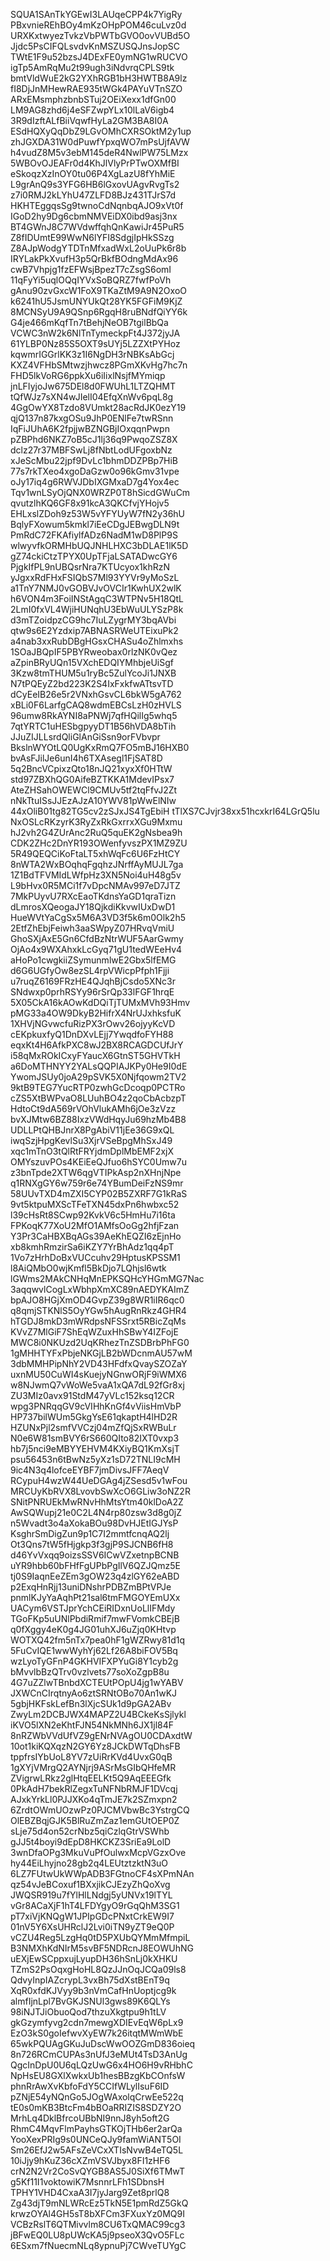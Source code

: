 SQUA1SAnTkYGEwI3LAUqeCPP4k7YigRy
PBxvnieREhBOy4mKzOHpPOM46cuLvz0d
URXKxtwyezTvkzVbPWTbGVO0ovVUBd5O
Jjdc5PsCIFQLsvdvKnMSZUSQJnsJopSC
TWtE1F9u52bzsJ4DExFE0ymNG1wRUCVO
igTp5AmRqMu2t99ugh3iNdvrqCPLS9tk
bmtVldWuE2kG2YXhRGB1bH3HWTB8A9lz
fI8DjJnMHewRAE935tWGk4PAYuVTnSZO
ARxEMsmphzbnbSTuj2OEiXexx1dfGn00
LM9AG8zhd6j4eSFZwpYLx10lLaV6igb4
3R9dIzftALfBiiVqwfHyLa2GM3BA8I0A
ESdHQXyQqDbZ9LGvOMhCXRSOktM2y1up
zhJGXDA31W0dPuwfYpxqWO7mPsUjfAVW
h4vudZ8M5v3ebM145deR4NwlPW75LMzx
5WBOvOJEAFr0d4KhJlVlyPrPTwOXMfBI
eSkoqzXzInOY0tu06P4XgLazU8fYhMiE
L9grAnQ9s3YFG6HB6lGxovUAgvRvgTs2
z7i0RMJ2kLYhU47ZLFD8BJz431TJrS7d
HKHTEggqsSg9twnoCdNqnbqAJO9xVt0f
IGoD2hy9Dg6cbmNMVEiDX0ibd9asj3nx
BT4GWnJ8C7WVdwffqhQnKawiJr45PuR5
Z8fIDUmtE99WwN6lYFI8SdgjIpHkSSzg
Z8AJpWodgYTDTnMfxadWxL2oUuPk6r8b
IRYLakPkXvufH3p5QrBkfBOdngMdAx96
cwB7Vhpjg1fzEFWsjBpezT7cZsgS6omI
11qFyYi5uqlOQqIYVxSoBQRZ7fwfPoVh
gAnu90zvGxcW1FoX9TKaZtM9A9N2OxoO
k6241hU5JsmUNYUkQt28YK5FGFiM9KjZ
8MCNSyU9A9QSnp6RgqH8ruBNdfQiYY6k
G4je466mKqfTn7tBehjNeOB7tgilBbQa
VCWC3nW2k6NlTnTymeckpFt4J372jyJA
61YLBP0Nz85S5OXT9sUYj5LZZXtPYHoz
kqwmrIGGrlKK3z1I6NgDH3rNBKsAbGcj
KXZ4VFHbSMtwzjhwcz8PGmXKvHg7hc7n
FHD5lkVoRG6ppkXu6iIixlNsjfMYmiqp
jnLFIyjoJw675DEl8d0FWUhL1LTZQHMT
tQfWJz7sXN4wJIelI04EfqXnWv6pqL8g
4GgOwYX8Tzdo8VUmkt28acRdJK0ezY19
qjQ137n87kxgOSu9JhP0ENlFe7twRSnn
IqFiJUhA6K2fpjjwBZNGBjIOxqqnPwpn
pZBPhd6NKZ7oB5cJ1lj36q9PwqoZSZ8X
dclz27r37MBFSwLj8fNbtLodUFgoxbNz
xJeScMbu22jpf9DvLc1bhmDDZPBp7HiB
77s7rkTXeo4xgoDaGzw0o96kGmv31vpe
oJy17iq4g6RWVJDbIXGMxaD7g4Yox4ec
Tqv1wnLSyOjQNX0WRZP0T8hSicdGWuCm
qvutzlhKQ6GF8x91kcA3QKCfvjYHojv5
EHLxslZDoh9z53W5vYFYUyW7fN2y36hU
BqlyFXowum5kmkl7iEeCDgJEBwgDLN9t
PmRdC72FKAfiylfADz6NadM1wD8PlP9S
wlwyvfkORMHbUQJNHLHXC3bDLAE1lK5D
gZ74ckiCtzTPYX0UpTFjaLSATADwcGY6
PjgkIfPL9nUBQsrNra7KTUcyox1khRzN
yJgxxRdFHxFSIQbS7Ml93YYVr9yMoSzL
a1TnY7NMJ0vGOBVJvOVCIr1KwhUX2wlK
h6VON4m3FoiINStAgqC3WTPNv5H18QtL
2LmI0fxVL4WjiHUNqhU3EbWuULYSzP8k
d3mTZoidpzCG9hc7IuLZygrMY3bqAVbi
qtw9s6E2Yzdxip7ABNASRWeUTEixuPk2
a4nab3xxRubDBgHGsxCHASu4oZhlmxhs
1SOaJBQpIF5PBYRweobax0rlzNK0vQez
aZpinBRyUQn15VXchEDQIYMhbjeUiSgf
3Kzw8tmTHUM5u1ryBc5ZulYcoJi1JNXB
N7tPQEyZ2bd223K2S4IxFxkfwATtsvTD
dCyEeIB26e5r2VNxhGsvCL6bkW5gA762
xBLi0F6LarfgCAQ8wdmEBCsLzH0zHVLS
96umw8RkAYNI8aPNWj7qfHQilIg5whq5
7qtYRTC1uHESbgpyyDT1B56hVDA8bTih
JJuZIJLLsrdQliGlAnGiSsn9orFVbvpr
BkslnWYOtLQ0UgKxRmQ7FO5mBJ16HXB0
bvAsFJilJe6unI4h6TXAsegl1FjSAT8D
5q2BncVCpixzQto18nJQ21xyxXf0HTtW
std97ZBXhQG0AifeBZTKKA1MdevIPsx7
AteZHSahOWEWCl9CMUv5tf2tqFfvJ2Zt
nNkTtuISsJJEzAJzA10YWV81pWwElNIw
44xOliB01tg82TG5cv2zSJxJS4TgEbiH
tTlXS7CJvjr38xx51hcxkrI64LGrQ5lu
NxOSLcRKzyrK3RyZxRkGxrrxXGu9Mxmu
hJ2vh2G4ZUrAnc2RuQ5quEK2gNsbea9h
CDK2ZHc2DnYR193OWenfyvszPX1MZ9ZU
5R49QEQCiKoFtaLT5xhWqFc6U6FzHtCY
8nWTA2WxBOqhqFgqhzJNrffAyMUJL7ga
1Z1BdTFVMIdLWfpHz3XN5Noi4uH48g5v
L9bHvx0R5MCi1f7vDpcNMAv997eD7JTZ
7MkPUyvU7RXcEaoTKdnsYaGD1qraTizn
dLmrosXQeogaJY18QjkdiKkvwIUxDwD1
HueWVtYaCgSx5M6A3VD3f5k6m0Olk2h5
2EtfZhEbjFeiwh3aaSWpyZ07HRvqVmiU
GhoSXjAxE5Gn6CfdBzNtrWUF5AarGwmy
OjAo4x9WXAhxkLcGyq71gU1tedWEeHv4
aHoPo1cwgkiiZSymunmlwE2Gbx5lfEMG
d6G6UGfyOw8ezSL4rpVWicpPfph1Fjji
u7ruqZ6169FRzHE4QJqhBjCsdo5XNc3r
SNdwxp0prhRSYy96rSrQp33lFGF1hrqE
5X05CkA16kAOwKdDQiTjTUMxMVh93Hmv
pMG33a4OW9DkyB2HifrX4NrUJxhksfuK
1XHVjNGvwcfuRizPX3rOwv26ojyyKcVD
cEKpkuxfyQ1DnDXvLEjj7YwqdfoFYH88
eqxKt4H6AfkPXC8wJ2BX8RCAGDCUfJrY
i58qMxROkICxyFYaucX6GtnST5GHVTkH
a6DoMTHNYY2YALsQQPIAJKPy0He9I0dE
YwomJSUy0joA29pSVK5X0Njfqowm2TV2
9ktB9TEG7YucRTP0zwhGcDcoqp0PCTRo
cZS5XtBWPvaO8LUuhBO4z2qoCbAcbzpT
HdtoCt9dA569rVOhVlukAMh6jOe3zVzz
bvXJMtw6BZ88IxzVWdHqyJu69hzMb4B8
UDLLPtQHBJnrX8PgAbiV11jEe36G9xQL
iwqSzjHpgKevlSu3XjrVSeBpgMhSxJ49
xqc1mTnO3tQlRtFRYjdmDplMbEMF2xjX
OMYszuvPOs4KEiEeQJfuo6hSYC0Umw7u
z3bnTpde2XTW6qgVTIPkAsp2nXHnjNpe
q1RNXgGY6w759r6e74YBumDeiFzNS9mr
58UUvTXD4mZXI5CYP02B5ZXRF7G1kRaS
9vt5ktpuMXScTFeTXN45dxPn6hwbxc52
l39cHsRt8SCwp92KvkV6c5HmHu7i16ta
FPKoqK77XoU2MfO1AMfsOoGg2hfjFzan
Y3Pr3CaHBXBqAGs39AeKhEQZI6zEjnHo
xb8kmhRmzirSa6iKZY7YrBhAdz1qq4pT
1Vo7zHrhDoBxVUCcuhv29HptusKPSSM1
l8AiQMbO0wjKmfl5BkDjo7LQhjsl6wtk
lGWms2MAkCNHqMnEPKSQHcYHGmMG7Nac
3aqqwvlCogLxWbhpXmXC89nAEDYKAImZ
bpAJO8HGjXmOD4GvpZ39g8WR1iIR6qc0
q8qmjSTKNlS5OyYGw5hAugRnRkz4GHR4
hTGDJ8mkD3mWRdpsNFSSrxt5RBicZqMs
KVvZ7MlGiF7ShEqWZuxHhSBwY4IZFojE
MWC8i0NKUzd2UqKRhezTnZSDBrbPhFG0
1gMHHTYFxPbjeNKGjLB2bWDcnmAU57wM
3dbMMHPipNhY2VD43HFdfxQvaySZOZaY
uxnMU50CuWI4sKuejyNGnwORjF9iWMX6
w8NJwmQ7vWoWe5vaA1xQA7dL92fGr8xj
ZU3MIz0avx91StdM47yVLc152ksq12CR
wpg3PNRqqGV9cVIHhKnGf4vViisHmVbP
HP737bilWUm5GkgYsE61qkaptH4lHD2R
HZUNxPjl2smfVVCzj04mZfQjSxRWBuLr
N0e6W81smBVY6rS660QIto82IXT0vxp3
hb7j5nci9eMBYYEHVM4KXiyBQ1KmXsjT
psu56453n6tBwNz5yXz1sD72TNLI9cMH
9ic4N3q4lofceEYBF7jmDivsJFF7AeqV
RCypuH4wzW44UeDGAg4jZSesd5v1wFou
MRCUyKbRVX8LvovbSwXcO6GLiw3oNZ2R
SNitPNRUEkMwRNvHhMtsYtm40klDoA2Z
AwSQWupj21e0C2L4N4rp80zsw3d8g0jZ
n5Wvadt3o4aXokaBOu98DvHJEtIGJYsP
KsghrSmDigZun9p1C7I2mmtfcnqAQ2lj
Ot3Qns7tW5fHjgkp3f3gjP9SJCNB6fH8
d46YvVxqq9oizsSSV6ICwVZxetnpBCNB
uYR9hbb60bFHfFgUPbPgIlV6QZJQmz5E
tj0S9IaqnEeZEm3gOW23q4zlGY62eABD
p2ExqHnRjj13uniDNshrPDBZmBPtVPJe
pnmlKJyYaAqhPt21sal6tmFMGOYEmUXx
UACym6VSTJprYchCEiRIDxnUoLlIFMdy
TGoFKp5uUNlPbdiRmif7mwFVomkCBEjB
q0fXggy4eK0g4JG01uhXJ6uZjq0KHtvp
WOTXQ42fm5nTx7pea0hF1gWZRwy81d1q
5FuCvIQE1wwWyhYj62Lf26A8biFOV5Bq
wzLyoTyGFnP4GKHVIFXPYuGi8Y1cyb2g
bMvvlbBzQTrv0vzlvets77soXoZgpB8u
4G7uZZlwTBnbdXCTEUtPOpU4jg1wYABV
JXWCnCIrqtnyAo6ztSRNtOBo70An1wKJ
5gbjHKFskLefBn3lXjcSUk1d9pGA2ABv
ZwyLm2DCBJWX4MAPZ2U4BCkeKsSjlykl
iKVO5lXN2eKhtFJN54NkMNh6JX1jl84F
8nRZWbVVdUfVZ9gENrNVAgOU0CDAxdtW
10ot1kiKQXqzN2GY6Yz8JCkDWTqDhsFB
tppfrsIYbUoL8YV7zUiRrKVd4UvxG0qB
1gXYjVMrgQ2AYNjrj9ASrMsGIbQHfeMR
ZVigrwLRkz2glHtqEELKt5Q9AqEEEGfk
0PkAdH7bekRlZegxTuNFNbRMJF1DVcqj
AJxkYrkLl0PJJXKo4qTmJE7k2SZmxpn2
6ZrdtOWmUOzwPz0PJCMVbwBc3YstrgCQ
OlEBZBqjGJK5BlRuZmZaz1emGUtOEP0Z
sLje75d4on52crNbz5qiCzlqGtrVSWhb
gJJ5t4boyi9dEpD8HKCKZ3SriEa9LolD
3wnDfaOPg3MkuVuPfOulwxMcpVGzxOve
hy44EiLhyjno28gb2q4LEUtztzktN3uO
6LZ7FUtwUkWWpADB3FGtnoCF4sXPmNAn
qz54vJeBCoxuf1BXxjikCJEzyZhQoXvg
JWQSR919u7fYlHlLNdgj5yUNVx19lTYL
vGr8ACaXjF1hT4LFDYgyO9rGqQhM3SG1
pT7xiVjKNQgW1JPIpGDcPNxtCrkEW9I7
01nV5Y6XsUHRclJ2Lvi0iTN9yZT9eQ0P
vCZU4Reg5LzgHq0tD5PXUbQYMmMfmpiL
B3NMXhKdNIrM5svBF5NDRcnJ8EOWUhNG
uEXjEwSCppxujLyupDH36hSnLj0kXHKU
TZmS2PsOqxgHoHL8QzJJnOqJCQa09ls8
QdvyInpIAZcrypL3vxBh75dXstBEnT9q
XqR0xfdKJVyy9b3nVmCafHnUoptjcg9k
almfIjnLpl7BvGKJSNUl3gws89K6QLYs
98iNJTJiObuoQod7thzuXkgtpu9h1tLV
gkGzymfyvg2cdn7mewgXDIEvEqW6pLx9
EzO3kS0goIefwvXyEW7k26itqtMWmWbE
65wkPQUAgGKuJuDscWwOOZGmD836oieq
8n726RCmCUPAs3nUfJ3eMUt4TsD3AnUg
QgcInDpU0U6qLQzUwG6x4HO6H9vRHbhC
NpHsEU8GXlXwkxUb1hesBBzgKbCOnfsW
phnRrAwXvKbfoFdY5CCIfWLylIsuF6ID
pZNjE54yNQnGo5JOgWAxolqCrwEe522q
tE0s0mKB3BtcFm4bBOaRRIZIS8SDZY2O
MrhLq4DklBfrcoUBbNI9nnJ8yh5oft2G
RhmC4MqvFlmPayhsGTKOjTHb6er2arQa
YooXexPRIg9s0UNCeQJy9famWiANT5OI
Sm26EfJ2w5AFsZeVCxXTIsNvwB4eTQ5L
10iJjy9hKuZ36cXZmVSVJbyx8FI1zHF6
crN2N2Vr2CoSvQYGB8AS5J0SiXf6TMwT
g5Kf11I1voktowiK7MsnnrLFh1SDbnsH
TPHY1VHD4CxaA3I7jyJarg9Zet8prlQ8
Zg43djT9mNLWRcEz5TkN5E1pmRdZ5GkQ
krwzOYAl4GH5sT8bXFCm3FXuxYz0MQ9I
VCBzRslT6QTMivvlm8CU6TxQMAC99cg3
jBFwEQ0LU8pUWcKA5j9pseoX3QvO5FLc
6ESxm7fNuecmNLq8ypnuPj7CWveTUYgC
